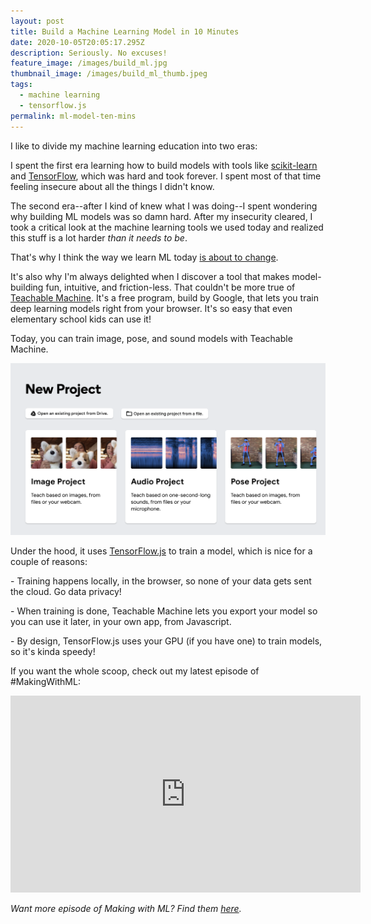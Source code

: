 ```yaml
---
layout: post
title: Build a Machine Learning Model in 10 Minutes
date: 2020-10-05T20:05:17.295Z
description: Seriously. No excuses!
feature_image: /images/build_ml.jpg
thumbnail_image: /images/build_ml_thumb.jpeg
tags:
  - machine learning
  - tensorflow.js
permalink: ml-model-ten-mins
---
```

I like to divide my machine learning education into two eras:

I spent the first era learning how to build models with tools like [scikit-learn](https://scikit-learn.org/) and [TensorFlow](tensorflow.org), which was hard and took forever. I spent most of that time feeling insecure about all the things I didn't know.

The second era--after I kind of knew what I was doing--I spent wondering why building ML models was so damn hard. After my insecurity cleared, I took a critical look at the machine learning tools we used today and realized this stuff is a lot harder *than it needs to be*. 

That's why I think the way we learn ML today [is about to change](https://daleonai.com/software-developers-youre-learning-machine-learning-upside-down).

It's also why I'm always delighted when I discover a tool that makes model-building fun, intuitive, and friction-less. That couldn't be more true of [Teachable Machine](https://teachablemachine.withgoogle.com/). It's a free program, build by Google, that lets you train deep learning models right from your browser. It's so easy that even elementary school kids can use it!

Today, you can train image, pose, and sound models with Teachable Machine.

![Screenshot of teachable machines UI](/images/screen-shot-2020-10-05-at-4.19.01-pm.png "Build an image, audio, or pose model with Teachable Machine")

Under the hood, it uses [TensorFlow.js](https://www.tensorflow.org/js) to train a model, which is nice for a couple of reasons:

\- Training happens locally, in the browser, so none of your data gets sent the cloud. Go data privacy!

\- When training is done, Teachable Machine lets you export your model so you can use it later, in your own app, from Javascript.

\- By design, TensorFlow.js uses your GPU (if you have one) to train models, so it's kinda speedy!

If you want the whole scoop, check out my latest episode of #MakingWithML:

<iframe width="560" height="315" src="https://www.youtube.com/embed/i9tjzr1KME0" frameborder="0" allow="accelerometer; autoplay; clipboard-write; encrypted-media; gyroscope; picture-in-picture" allowfullscreen></iframe>

_Want more episode of Making with ML? Find them [here](bit.ly/gmakingwithml)._